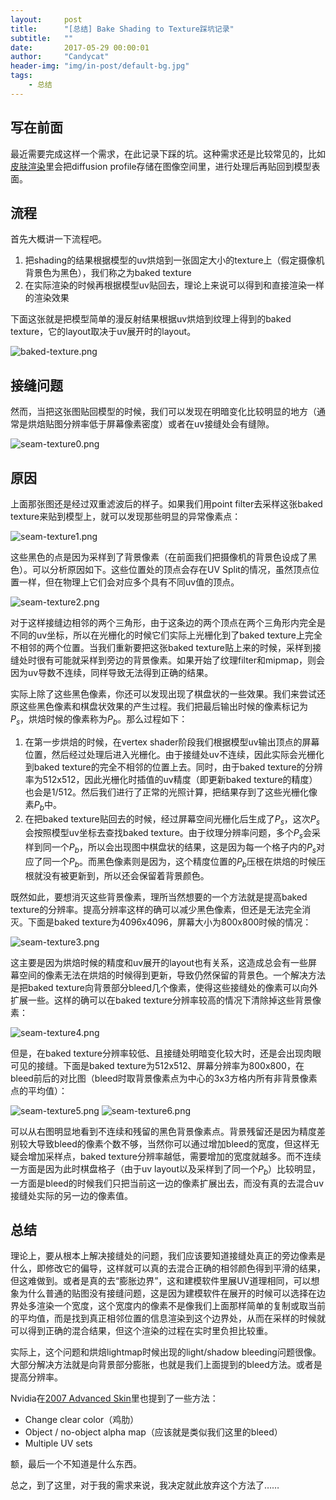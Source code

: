 ```yaml
---
layout:     post
title:      "[总结] Bake Shading to Texture踩坑记录"
subtitle:   ""
date:       2017-05-29 00:00:01
author:     "Candycat"
header-img: "img/in-post/default-bg.jpg"
tags:
    - 总结
---
```


## 写在前面

最近需要完成这样一个需求，在此记录下踩的坑。这种需求还是比较常见的，比如[皮肤渲染](https://zhuanlan.zhihu.com/p/27014447)里会把diffusion profile存储在图像空间里，进行处理后再贴回到模型表面。

## 流程

首先大概讲一下流程吧。

1. 把shading的结果根据模型的uv烘焙到一张固定大小的texture上（假定摄像机背景色为黑色），我们称之为baked texture
2. 在实际渲染的时候再根据模型uv贴回去，理论上来说可以得到和直接渲染一样的渲染效果

下面这张就是把模型简单的漫反射结果根据uv烘焙到纹理上得到的baked texture，它的layout取决于uv展开时的layout。

![baked-texture.png](http://candycat1992.github.io/img/in-post/2017-05-29-bake-to-texture/baked-texture.png)

## 接缝问题

然而，当把这张图贴回模型的时候，我们可以发现在明暗变化比较明显的地方（通常是烘焙贴图分辨率低于屏幕像素密度）或者在uv接缝处会有缝隙。

![seam-texture0.png](http://candycat1992.github.io/img/in-post/2017-05-29-bake-to-texture/seam-texture0.png)

## 原因

上面那张图还是经过双重滤波后的样子。如果我们用point filter去采样这张baked texture来贴到模型上，就可以发现那些明显的异常像素点：

![seam-texture1.png](http://candycat1992.github.io/img/in-post/2017-05-29-bake-to-texture/seam-texture1.png)

这些黑色的点是因为采样到了背景像素（在前面我们把摄像机的背景色设成了黑色）。可以分析原因如下。这些位置处的顶点会存在UV Split的情况，虽然顶点位置一样，但在物理上它们会对应多个具有不同uv值的顶点。

![seam-texture2.png](http://candycat1992.github.io/img/in-post/2017-05-29-bake-to-texture/seam-texture2.png)

对于这样接缝边相邻的两个三角形，由于这条边的两个顶点在两个三角形内完全是不同的uv坐标，所以在光栅化的时候它们实际上光栅化到了baked texture上完全不相邻的两个位置。当我们重新要把这张baked texture贴上来的时候，采样到接缝处时很有可能就采样到旁边的背景像素。如果开始了纹理filter和mipmap，则会因为uv导数不连续，同样导致无法得到正确的结果。

实际上除了这些黑色像素，你还可以发现出现了棋盘状的一些效果。我们来尝试还原这些黑色像素和棋盘状效果的产生过程。我们把最后输出时候的像素标记为$P_s$，烘焙时候的像素称为$P_b$。那么过程如下：

1. 在第一步烘焙的时候，在vertex shader阶段我们根据模型uv输出顶点的屏幕位置，然后经过处理后进入光栅化。由于接缝处uv不连续，因此实际会光栅化到baked texture的完全不相邻的位置上去。同时，由于baked texture的分辨率为512x512，因此光栅化时插值的uv精度（即更新baked texture的精度）也会是1/512。然后我们进行了正常的光照计算，把结果存到了这些光栅化像素$P_b$中。
2. 在把baked texture贴回去的时候，经过屏幕空间光栅化后生成了$P_s$，这次$P_s$会按照模型uv坐标去查找baked texture。由于纹理分辨率问题，多个$P_s$会采样到同一个$P_b$，所以会出现图中棋盘状的结果，这是因为每一个格子内的$P_s$对应了同一个$P_b$。而黑色像素则是因为，这个精度位置的$P_b$压根在烘焙的时候压根就没有被更新到，所以还会保留着背景颜色。

既然如此，要想消灭这些背景像素，理所当然想要的一个方法就是提高baked texture的分辨率。提高分辨率这样的确可以减少黑色像素，但还是无法完全消灭。下面是baked texture为4096x4096，屏幕大小为800x800时候的情况：

![seam-texture3.png](http://candycat1992.github.io/img/in-post/2017-05-29-bake-to-texture/seam-texture3.png)

这主要是因为烘焙时候的精度和uv展开的layout也有关系，这造成总会有一些屏幕空间的像素无法在烘焙的时候得到更新，导致仍然保留的背景色。一个解决方法是把baked texture向背景部分bleed几个像素，使得这些接缝处的像素可以向外扩展一些。这样的确可以在baked texture分辨率较高的情况下清除掉这些背景像素：

![seam-texture4.png](http://candycat1992.github.io/img/in-post/2017-05-29-bake-to-texture/seam-texture4.png)

但是，在baked texture分辨率较低、且接缝处明暗变化较大时，还是会出现肉眼可见的接缝。下面是baked texture为512x512、屏幕分辨率为800x800，在bleed前后的对比图（bleed时取背景像素点为中心的3x3方格内所有非背景像素点的平均值）：

![seam-texture5.png](http://candycat1992.github.io/img/in-post/2017-05-29-bake-to-texture/seam-texture5.png) ![seam-texture6.png](http://candycat1992.github.io/img/in-post/2017-05-29-bake-to-texture/seam-texture6.png)

可以从右图明显地看到不连续和残留的黑色背景像素点。背景残留还是因为精度差别较大导致bleed的像素个数不够，当然你可以通过增加bleed的宽度，但这样无疑会增加采样点，baked texture分辨率越低，需要增加的宽度就越多。而不连续一方面是因为此时棋盘格子（由于uv layout以及采样到了同一个$P_b$）比较明显，一方面是bleed的时候我们只把当前这一边的像素扩展出去，而没有真的去混合uv接缝处实际的另一边的像素值。

## 总结

理论上，要从根本上解决接缝处的问题，我们应该要知道接缝处真正的旁边像素是什么，即修改它的偏导，这样就可以真的去混合正确的相邻颜色得到平滑的结果，但这难做到。或者是真的去“膨胀边界”，这和建模软件里展UV道理相同，可以想象为什么普通的贴图没有接缝问题，这是因为建模软件在展开的时候可以选择在边界处多渲染一个宽度，这个宽度内的像素不是像我们上面那样简单的复制或取当前的平均值，而是找到真正相邻位置的信息渲染到这个边界处，从而在采样的时候就可以得到正确的混合结果，但这个渲染的过程在实时里负担比较重。

实际上，这个问题和烘焙lightmap时候出现的light/shadow bleeding问题很像。大部分解决方法就是向背景部分膨胀，也就是我们上面提到的bleed方法。或者是提高分辨率。

Nvidia在[2007 Advanced Skin](http://developer.download.nvidia.com/presentations/2007/gdc/Advanced_Skin.pdf)里也提到了一些方法：

* Change clear color（鸡肋）
* Object / no-object alpha map（应该就是类似我们这里的bleed）
* Multiple UV sets

额，最后一个不知道是什么东西。

总之，到了这里，对于我的需求来说，我决定就此放弃这个方法了……